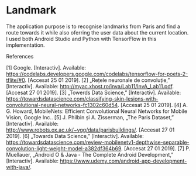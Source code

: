 # Landmark

The application purpose is to recognise landmarks from Paris and find a route towards it while also oferring the user data about the current location. I used both Android Studio and Python with TensorFlow in this implementation.

References

[1] 	Google. [Interactiv]. Available: https://codelabs.developers.google.com/codelabs/tensorflow-for-poets-2-tflite/#0. [Accesat 25 01 2019].
[2] 	„Rețele neuronale de convoluție,” [Interactiv]. Available: http://myac.xhost.ro/inva/Lab11/InvA_Lab11.pdf. [Accesat 27 01 2019].
[3] 	„Towerds Data Science,” [Interactiv]. Available: https://towardsdatascience.com/classifying-skin-lesions-with-convolutional-neural-networks-fc1302c60d54. [Accesat 25 01 2019].
[4] 	A. G. Howard, MobileNets: Efficient Convolutional Neural Networks for Mobile Vision, Google Inc.. 
[5] 	J. Philbin și A. Zisserman, „The Paris Dataset,” [Interactiv]. Available: http://www.robots.ox.ac.uk/~vgg/data/parisbuildings/. [Accesat 27 01 2019].
[6] 	„Towards Data Science,” [Interactiv]. Available: https://towardsdatascience.com/review-mobilenetv1-depthwise-separable-convolution-light-weight-model-a382df364b69. [Accesat 27 01 2019].
[7] 	P. Muellauer, „Android O & Java - The Complete Android Development,” [Interactiv]. Available: https://www.udemy.com/android-app-development-with-java/.


